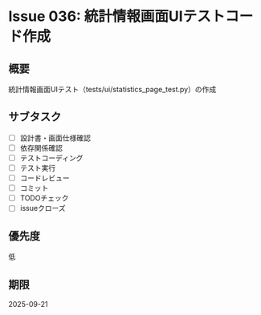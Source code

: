 # Issue 036: 統計情報画面UIテストコード作成

## 概要
統計情報画面UIテスト（tests/ui/statistics_page_test.py）の作成

## サブタスク
- [ ] 設計書・画面仕様確認
- [ ] 依存関係確認
- [ ] テストコーディング
- [ ] テスト実行
- [ ] コードレビュー
- [ ] コミット
- [ ] TODOチェック
- [ ] issueクローズ

## 優先度
低

## 期限
2025-09-21
